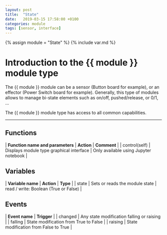```yaml
---
layout: post
title:  "State"
date:   2019-03-15 17:58:00 +0100
categories: module
tags: [sensor, interface]
---
```

{% assign module = "State" %}
{% include var.md %}

# Introduction to the {{ module }} module type

The {{ module }} module can be a sensor (Button board for example), or an effector (Power Switch board for example). Generally, this type of modules allows to manage bi-state elements such as on/off, pushed/release, or 0/1, ...

The {{ module }} module type has access to all common capabilities.

----

## Functions

| **Function name and parameters** | **Action** | **Comment** |
| control(self) | Displays module type graphical interface | Only available using Jupyter notebook |

## Variables

| **Variable name** | **Action** | **Type** |
| state | Sets or reads the module state | read / write: Boolean (True or False) |

## Events

| **Event name** | **Trigger** |
| changed | Any state modification falling or raising |
| falling | State modification from True to False |
| raising | State modification from False to True |

